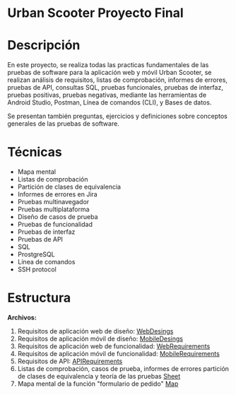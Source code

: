 # Urban Scooter Proyecto Final

# Descripción

En este proyecto, se realiza todas las practicas fundamentales de las pruebas de software para la aplicación web y móvil Urban Scooter, se realizan análisis de requisitos, listas de comprobación, informes de errores, pruebas de API, consultas SQL,
pruebas funcionales, pruebas de interfaz, pruebas positivas, pruebas negativas, mediante las herramientas de Android Studio, Postman, Línea de comandos (CLI), y Bases de datos.

Se presentan también preguntas, ejercicios y definiciones sobre conceptos generales de las pruebas de software. 


# Técnicas

- Mapa mental
- Listas de comprobación
- Partición de clases de equivalencia
- Informes de errores en Jira
- Pruebas multinavegador
- Pruebas multiplataforma
- Diseño de casos de prueba
- Pruebas de funcionalidad
- Pruebas de interfaz
- Pruebas de API
- SQL
- ProstgreSQL
- Línea de comandos
- SSH protocol

# Estructura
<strong>Archivos:</strong>

1.	Requisitos de aplicación web de diseño: [WebDesings](https://www.figma.com/design/40VG1yIcVV9m4y80wrcfxc/Urban-Scooter-WEB?node-id=0-1&node-type=canvas)
2.	Requisitos de aplicación móvil de diseño: [MobileDesings](https://www.figma.com/design/T1Wd0TRnKdDs1ZoKGM4oXw/Urban-Scooter-mobile)
3.	Requisitos de aplicación web de funcionalidad: [WebRequirements](https://practicum-content.s3.us-west-1.amazonaws.com/new-markets/qa-final-project/Requisitos_de_aplicaciones_web.pdf)
4.	Requisitos de aplicación móvil de funcionalidad: [MobileRequirements](https://practicum-content.s3.us-west-1.amazonaws.com/new-markets/qa-final-project/Requisitos_para_la_aplicacin_mvil.pdf)
5.	Requisitos de API: [APIRequirements](https://practicum-content.s3.us-west-1.amazonaws.com/new-markets/qa-final-project/ESP/1.6_Requisitos_para_el_back-end_de_la_aplicacin.pdf)
6.	Listas de comprobación, casos de prueba, informes de errores partición de clases de equivalencia y teoría de las pruebas [Sheet](https://docs.google.com/spreadsheets/d/1bcAvsaRn3vpFRNjoPTGq-lvEkIyA9m8q/edit?usp=sharing&ouid=105660489015748579866&rtpof=true&sd=true)
7.	Mapa mental de la función "formulario de pedido" [Map](https://xmind.ai/ZKMPfdec?xid=x0BQjYyC)
